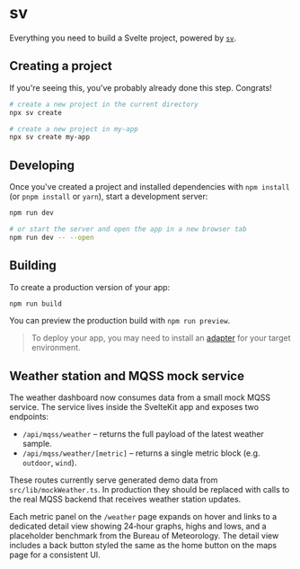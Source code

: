 # sv

Everything you need to build a Svelte project, powered by [`sv`](https://github.com/sveltejs/cli).

## Creating a project

If you're seeing this, you've probably already done this step. Congrats!

```sh
# create a new project in the current directory
npx sv create

# create a new project in my-app
npx sv create my-app
```

## Developing

Once you've created a project and installed dependencies with `npm install` (or `pnpm install` or `yarn`), start a development server:

```sh
npm run dev

# or start the server and open the app in a new browser tab
npm run dev -- --open
```

## Building

To create a production version of your app:

```sh
npm run build
```

You can preview the production build with `npm run preview`.

> To deploy your app, you may need to install an [adapter](https://svelte.dev/docs/kit/adapters) for your target environment.

## Weather station and MQSS mock service

The weather dashboard now consumes data from a small mock MQSS service. The
service lives inside the SvelteKit app and exposes two endpoints:

- `/api/mqss/weather` – returns the full payload of the latest weather sample.
- `/api/mqss/weather/[metric]` – returns a single metric block (e.g. `outdoor`,
  `wind`).

These routes currently serve generated demo data from
`src/lib/mockWeather.ts`. In production they should be replaced with calls to
the real MQSS backend that receives weather station updates.

Each metric panel on the `/weather` page expands on hover and links to a
dedicated detail view showing 24‑hour graphs, highs and lows, and a placeholder
benchmark from the Bureau of Meteorology. The detail view includes a back button
styled the same as the home button on the maps page for a consistent UI.
